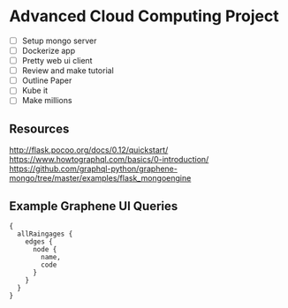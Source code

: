 # Advanced Cloud Computing Project  
- [ ] Setup mongo server  
- [ ] Dockerize app  
- [ ] Pretty web ui client  
- [ ] Review and make tutorial  
- [ ] Outline Paper  
- [ ] Kube it  
- [ ] Make millions  

## Resources  
http://flask.pocoo.org/docs/0.12/quickstart/  
https://www.howtographql.com/basics/0-introduction/  
https://github.com/graphql-python/graphene-mongo/tree/master/examples/flask_mongoengine  

## Example Graphene UI Queries  
```
{  
  allRaingages {  
    edges {  
      node {  
        name,  
        code  
      }  
    }  
  }  
}  
```

